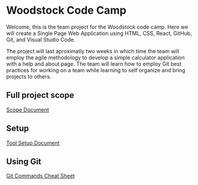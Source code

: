 <!--
 Copyright 2023 Ryan McGuinness
 
 Licensed under the Apache License, Version 2.0 (the "License");
 you may not use this file except in compliance with the License.
 You may obtain a copy of the License at
 
     http://www.apache.org/licenses/LICENSE-2.0
 
 Unless required by applicable law or agreed to in writing, software
 distributed under the License is distributed on an "AS IS" BASIS,
 WITHOUT WARRANTIES OR CONDITIONS OF ANY KIND, either express or implied.
 See the License for the specific language governing permissions and
 limitations under the License.
-->

# Woodstock Code Camp

Welcome, this is the team project for the Woodstock code camp. Here we will create a Single Page Web Application
using HTML, CSS, React, GitHub, Git, and Visual Studio Code.

The project will last aproximatly two weeks in which time the team will employ the agile methodology to develop
a simple calculator application with a help and about page. The team will learn how to employ Git best practices
for working on a team while learning to self organize and bring projects to others.

## Full project scope

[Scope Document](https://docs.google.com/document/d/1DDYUGo_CwyumrDAu96QKbdtEUvBFnjKaGS8IQpS7tP8/edit?usp=sharing)

## Setup

[Tool Setup Document](courseware/workstation_setup.md)

## Using Git

[Git Commands Cheat Sheet](courseware/git_cheatsheet.md)

